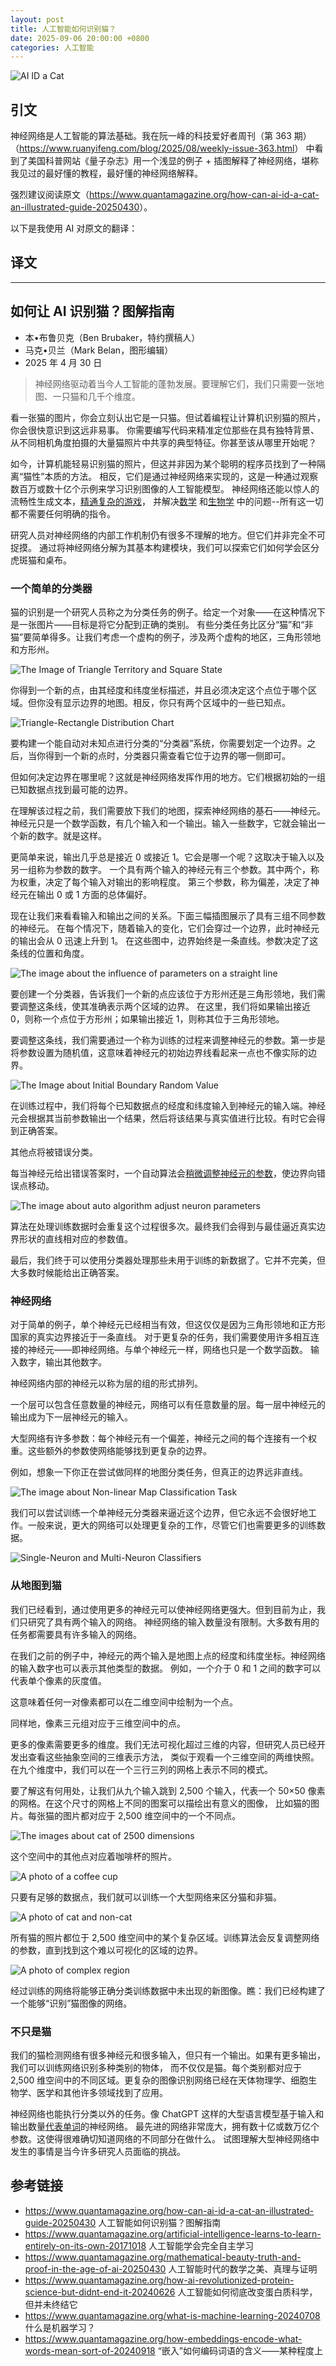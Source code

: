 ```yaml
---
layout: post
title: 人工智能如何识别猫？
date: 2025-09-06 20:00:00 +0800
categories: 人工智能
---
```


![AI ID a Cat](/images/ai-id-cat/ai-recognition-cat.webp)

## 引文

神经网络是人工智能的算法基础。我在阮一峰的科技爱好者周刊（第 363 期）（<https://www.ruanyifeng.com/blog/2025/08/weekly-issue-363.html>）
中看到了美国科普网站《量子杂志》用一个浅显的例子 + 插图解释了神经网络，堪称我见过的最好懂的教程，最好懂的神经网络解释。

强烈建议阅读原文（<https://www.quantamagazine.org/how-can-ai-id-a-cat-an-illustrated-guide-20250430>）。

以下是我使用 AI 对原文的翻译：

## 译文

---

## 如何让 AI 识别猫？图解指南

- 本•布鲁贝克（Ben Brubaker，特约撰稿人）
- 马克•贝兰（Mark Belan，图形编辑）
- 2025 年 4 月 30 日

> 神经网络驱动着当今人工智能的蓬勃发展。要理解它们，我们只需要一张地图、一只猫和几千个维度。

看一张猫的图片，你会立刻认出它是一只猫。但试着编程让计算机识别猫的照片，你会很快意识到这远非易事。
你需要编写代码来精准定位那些在具有独特背景、从不同相机角度拍摄的大量猫照片中共享的典型特征。你甚至该从哪里开始呢？

如今，计算机能轻易识别猫的照片，但这并非因为某个聪明的程序员找到了一种隔离“猫性”本质的方法。
相反，它们是通过神经网络来实现的，这是一种通过观察数百万或数十亿个示例来学习识别图像的人工智能模型。
神经网络还能以惊人的流畅性生成文本，[精通复杂的游戏](https://www.quantamagazine.org/artificial-intelligence-learns-to-learn-entirely-on-its-own-20171018)，
并解决[数学](https://www.quantamagazine.org/mathematical-beauty-truth-and-proof-in-the-age-of-ai-20250430)
和[生物学](<https://www.quantamagazine.org/how-ai-revolutionized-protein-science-but-didnt-end-it-20240626>)
中的问题--所有这一切都不需要任何明确的指令。

研究人员对神经网络的内部工作机制仍有很多不理解的地方。但它们并非完全不可捉摸。
通过将神经网络分解为其基本构建模块，我们可以探索它们如何学会区分虎斑猫和桌布。

### 一个简单的分类器

猫的识别是一个研究人员称之为分类任务的例子。给定一个对象——在这种情况下是一张图片——目标是将它分配到正确的类别。
有些分类任务比区分“猫”和“非猫”要简单得多。让我们考虑一个虚构的例子，涉及两个虚构的地区，三角形领地和方形州。

![The Image of Triangle Territory and Square State](/images/ai-id-cat/Triangle-Territory-and-Square-State.webp)

你得到一个新的点，由其经度和纬度坐标描述，并且必须决定这个点位于哪个区域。但你没有显示边界的地图。相反，你只有两个区域中的一些已知点。

![Triangle-Rectangle Distribution Chart](/images/ai-id-cat/Triangle-Rectangle-Distribution-Chart.webp)

要构建一个能自动对未知点进行分类的“分类器”系统，你需要划定一个边界。之后，当你得到一个新的点时，分类器只需查看它位于边界的哪一侧即可。

但如何决定边界在哪里呢？这就是神经网络发挥作用的地方。它们根据初始的一组已知数据点找到最可能的边界。

在理解该过程之前，我们需要放下我们的地图，探索神经网络的基石——神经元。
神经元只是一个数学函数，有几个输入和一个输出。输入一些数字，它就会输出一个新的数字。就是这样。

<lottie-player src="https://raw.githubusercontent.com/markabelan/AIvisualexplainer/refs/heads/main/3_Labelled%20Neuron.json" background="#150139" speed="0.5" style="width: 560px" loop="" autoplay=""></lottie-player>

更简单来说，输出几乎总是接近 0 或接近 1。它会是哪一个呢？这取决于输入以及另一组称为参数的数字。
一个具有两个输入的神经元有三个参数。其中两个，称为权重，决定了每个输入对输出的影响程度。
第三个参数，称为偏差，决定了神经元在输出 0 或 1 方面的总体偏好。

<lottie-player src="https://raw.githubusercontent.com/markabelan/AIvisualexplainer/refs/heads/main/4_Parameters%20Changing.json" background="#150139" speed="0.5" style="width: 560px" loop="" autoplay=""></lottie-player>

现在让我们来看看输入和输出之间的关系。下面三幅插图展示了具有三组不同参数的神经元。
在每个情况下，随着输入的变化，它们会穿过一个边界，此时神经元的输出会从 0 迅速上升到 1。
在这些图中，边界始终是一条直线。参数决定了这条线的位置和角度。

![The image about the influence of parameters on a straight line](/images/ai-id-cat/influence-params-line.webp)

要创建一个分类器，告诉我们一个新的点应该位于方形州还是三角形领地，我们需要调整这条线，使其准确表示两个区域的边界。
在这里，我们将如果输出接近 0，则称一个点位于方形州；如果输出接近 1，则称其位于三角形领地。

要调整这条线，我们需要通过一个称为训练的过程来调整神经元的参数。第一步是将参数设置为随机值，这意味着神经元的初始边界线看起来一点也不像实际的边界。

![The Image about Initial Boundary Random Value](/images/ai-id-cat/init-boundary-rand-val.webp)

在训练过程中，我们将每个已知数据点的经度和纬度输入到神经元的输入端。神经元会根据其当前参数输出一个结果，然后将该结果与真实值进行比较。有时它会得到正确答案。

<lottie-player src="https://raw.githubusercontent.com/markabelan/AIVisualExplainerFinals/refs/heads/main/CorrectData_2.json" background="#150139" speed="0.5" style="width: 560px" loop="" autoplay=""></lottie-player>

其他点将被错误分类。

<lottie-player src="https://raw.githubusercontent.com/markabelan/AIVisualExplainerFinals/refs/heads/main/InCorrect%20Data_2.json" background="#150139" speed="0.5" style="width: 560px" loop="" autoplay=""></lottie-player>

每当神经元给出错误答案时，一个自动算法会[稍微调整神经元的参数](https://www.quantamagazine.org/what-is-machine-learning-20240708)，使边界向错误点移动。

![The image about auto algorithm adjust neuron parameters](/images/ai-id-cat/auto-algo-adjust-params.webp)

算法在处理训练数据时会重复这个过程很多次。最终我们会得到与最佳逼近真实边界形状的直线相对应的参数值。

<lottie-player src="https://raw.githubusercontent.com/markabelan/AIVisualExplainerFinals/refs/heads/main/Final_2.json" background="#150139" speed="0.5" style="width: 560px" loop="" autoplay=""></lottie-player>

最后，我们终于可以使用分类器处理那些未用于训练的新数据了。它并不完美，但大多数时候能给出正确答案。

### 神经网络

对于简单的例子，单个神经元已经相当有效，但这仅仅是因为三角形领地和正方形国家的真实边界接近于一条直线。
对于更复杂的任务，我们需要使用许多相互连接的神经元——即神经网络。与单个神经元一样，网络也只是一个数学函数。
输入数字，输出其他数字。

<lottie-player src="https://raw.githubusercontent.com/markabelan/AIvisualexplainer/refs/heads/main/NeuralNetworkBox.json" background="#150139" speed="0.38" style="width: 560px" loop="" autoplay=""></lottie-player>

神经网络内部的神经元以称为层的组的形式排列。

<lottie-player src="https://raw.githubusercontent.com/markabelan/AIvisualexplainer/refs/heads/main/ExtendedNN2.json" background="#150139" speed="0.38" style="width: 560px" loop="" autoplay=""></lottie-player>

一个层可以包含任意数量的神经元，网络可以有任意数量的层。每一层中神经元的输出成为下一层神经元的输入。

<lottie-player src="https://raw.githubusercontent.com/markabelan/AIvisualexplainer/refs/heads/main/ThreeLayersNeuronNetwork.json" background="#150139" speed="0.3" style="width: 560px" loop="" autoplay=""></lottie-player>

大型网络有许多参数：每个神经元有一个偏差，神经元之间的每个连接有一个权重。这些额外的参数使网络能够找到更复杂的边界。

例如，想象一下你正在尝试做同样的地图分类任务，但真正的边界远非直线。

![The image about Non-linear Map Classification Task](/images/ai-id-cat/Non-linear-Map-Classification-Task.webp)

我们可以尝试训练一个单神经元分类器来逼近这个边界，但它永远不会很好地工作。一般来说，更大的网络可以处理更复杂的工作，尽管它们也需要更多的训练数据。

![Single-Neuron and Multi-Neuron Classifiers](/images/ai-id-cat/Single-Neuron-Multi-Neuron-Classifiers.webp)

### 从地图到猫

我们已经看到，通过使用更多的神经元可以使神经网络更强大。但到目前为止，我们只研究了具有两个输入的网络。
神经网络的输入数量没有限制。大多数有用的任务都需要具有许多输入的网络。

在我们之前的例子中，神经元的两个输入是地图上点的经度和纬度坐标。神经网络的输入数字也可以表示其他类型的数据。
例如，一个介于 0 和 1 之间的数字可以代表单个像素的灰度值。

<lottie-player src="https://raw.githubusercontent.com/markabelan/AIvisualexplainer/refs/heads/main/Number%20Plot2.json" background="#150139" speed="0.65" style="width: 560px" loop="" autoplay=""></lottie-player>

这意味着任何一对像素都可以在二维空间中绘制为一个点。

<lottie-player src="https://raw.githubusercontent.com/markabelan/AIvisualexplainer/refs/heads/main/2DPLot.json" background="#150139" speed="0.65" style="width: 560px" loop="" autoplay=""></lottie-player>

同样地，像素三元组对应于三维空间中的点。

<lottie-player src="https://raw.githubusercontent.com/markabelan/AIvisualexplainer/refs/heads/main/3D%20Plot_b.json" background="#150139" speed="0.65" style="width: 560px" loop="" autoplay=""></lottie-player>

更多的像素需要更多的维度。我们无法可视化超过三维的内容，但研究人员已经开发出查看这些抽象空间的三维表示方法，
类似于观看一个三维空间的两维快照。在九个维度中，我们可以在一个三行三列的网格上表示不同的模式。

<lottie-player src="https://raw.githubusercontent.com/markabelan/AIvisualexplainer/refs/heads/main/9DPlot.json" background="#150139" speed="0.65" style="width: 560px" loop="" autoplay=""></lottie-player>

要了解这有何用处，让我们从九个输入跳到 2,500 个输入，代表一个 50×50 像素的网格。在这个尺寸的网格上不同的图案可以描绘出有意义的图像，
比如猫的图片。每张猫的图片都对应于 2,500 维空间中的一个不同点。

![The images about cat of 2500 dimensions](/images/ai-id-cat/cai-2500dim.webp)

这个空间中的其他点对应着咖啡杯的照片。

![A photo of a coffee cup](/images/ai-id-cat/coffee-in-dims.webp)

只要有足够的数据点，我们就可以训练一个大型网络来区分猫和非猫。

![A photo of cat and non-cat](/images/ai-id-cat/cat-noncat.webp)

所有猫的照片都位于 2,500 维空间中的某个复杂区域。训练算法会反复调整网络的参数，直到找到这个难以可视化的区域的边界。

![A photo of complex region](/images/ai-id-cat/Complex-Region.webp)

经过训练的网络将能够正确分类训练数据中未出现的新图像。瞧：我们已经构建了一个能够“识别”猫图像的网络。

### 不只是猫

我们的猫检测网络有很多神经元和很多输入，但只有一个输出。如果有更多输出，我们可以训练网络识别多种类别的物体，
而不仅仅是猫。每个类别都对应于 2,500 维空间中的不同区域。更复杂的图像识别网络已经在天体物理学、细胞生物学、医学和其他许多领域找到了应用。

神经网络也能执行分类以外的任务。像 ChatGPT 这样的大型语言模型基于输入和输出数量[代表单词](https://www.quantamagazine.org/how-embeddings-encode-what-words-mean-sort-of-20240918)的神经网络。
最先进的网络非常庞大，拥有数十亿或数万亿个参数。这使得很难确切知道网络的不同部分在做什么。
试图理解大型神经网络中发生的事情是当今许多研究人员面临的挑战。

## 参考链接

- <https://www.quantamagazine.org/how-can-ai-id-a-cat-an-illustrated-guide-20250430> 人工智能如何识别猫？图解指南
- <https://www.quantamagazine.org/artificial-intelligence-learns-to-learn-entirely-on-its-own-20171018> 人工智能学会完全自主学习
- <https://www.quantamagazine.org/mathematical-beauty-truth-and-proof-in-the-age-of-ai-20250430> 人工智能时代的数学之美、真理与证明
- <https://www.quantamagazine.org/how-ai-revolutionized-protein-science-but-didnt-end-it-20240626> 人工智能如何彻底改变蛋白质科学，但并未终结它
- <https://www.quantamagazine.org/what-is-machine-learning-20240708> 什么是机器学习？
- <https://www.quantamagazine.org/how-embeddings-encode-what-words-mean-sort-of-20240918> “嵌入”如何编码词语的含义——某种程度上
